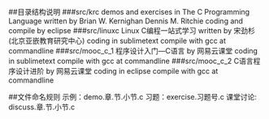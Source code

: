
##目录结构说明
###src/krc
	demos and exercises in The C Programming Language written by Brian W. Kernighan Dennis M. Ritchie
	coding and compile by eclipse
###src/linuxc
	Linux C编程一站式学习 written by 宋劲杉(北京亚嵌教育研究中心)
	coding in sublimetext 
	compile with gcc at commandline
###src/mooc_c_1
	程序设计入门—C语言 by 网易云课堂
	coding in sublimetext
	compile with gcc at commandline
###src/mooc_c_2
	C语言程序设计进阶 by 网易云课堂
	coding in eclipse
	compile with gcc at commandline

##文件命名规则
	示例：demo.章.节.小节.c
	习题：exercise.习题号.c
	课堂讨论: discuss.章.节.小节.c

	
